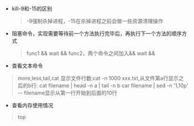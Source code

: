 - kill-9和-15的区别
    >-9强制杀掉进程，-15在杀掉进程之前会做一些资源清理操作

- 阻塞命令，实现需要等待前一个方法执行完毕后，再执行下一个方法的顺序方式
  >func1 && wait && func2，两个命令之间加入&& wait &&

- 查看文本命令
> more,less,tail,cat
> 显示文件行数:cat -n 1000 xxx.txt,从文件第a行显示之后的b行:
cat filename | head -n a | tail -n b
car filename | sed -n '1,10p' -- filename显示从第一行开始到后面的10行

- 查看内存使用情况
>top
